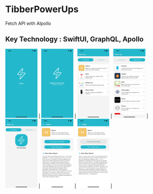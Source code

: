 # TibberPowerUps
Fetch API with Alpollo

## Key Technology : SwiftUI, GraphQL, Apollo

 
<img src="https://github.com/waleerat/GitHub-Photos-Shared/blob/main/Tibber/loading.png" width="20%" height="20%"> |
<img src="https://github.com/waleerat/GitHub-Photos-Shared/blob/main/Tibber/error-fetch.png" width="20%" height="20%"> |
<img src="https://github.com/waleerat/GitHub-Photos-Shared/blob/main/Tibber/index-connected.png" width="20%" height="20%"> |
<img src="https://github.com/waleerat/GitHub-Photos-Shared/blob/main/Tibber/index-disconnected.png" width="20%" height="20%"> |
<img src="https://github.com/waleerat/GitHub-Photos-Shared/blob/main/Tibber/not-connected.png" width="20%" height="20%"> |
<img src="https://github.com/waleerat/GitHub-Photos-Shared/blob/main/Tibber/detail-connected.png" width="20%" height="20%"> |
<img src="https://github.com/waleerat/GitHub-Photos-Shared/blob/main/Tibber/detail-disconnect.png" width="20%" height="20%"> |




